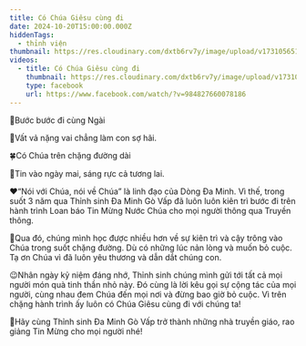 ```yaml
---
title: Có Chúa Giêsu cùng đi
date: 2024-10-20T15:00:00.000Z
hiddenTags:
  - thỉnh viện
thumbnail: https://res.cloudinary.com/dxtb6rv7y/image/upload/v1731056512/B%C3%8CA_MV_NH%E1%BA%A2Y_m5lpmr.png
videos:
  - title: Có Chúa Giêsu cùng đi
    thumbnail: https://res.cloudinary.com/dxtb6rv7y/image/upload/v1731056512/B%C3%8CA_MV_NH%E1%BA%A2Y_m5lpmr.png
    type: facebook
    url: https://www.facebook.com/watch/?v=984827660078186
---
```

🏃Bước bước đi cùng Ngài

🫶Vất vả nặng vai chẳng làm con sợ hãi.

🍀Có Chúa trên chặng đường dài

🎍Tin vào ngày mai, sáng rực cả tương lai.

❤“Nói với Chúa, nói về Chúa” là linh đạo của Dòng Đa Minh. Vì thế, trong suốt 3 năm qua Thỉnh sinh Đa Minh Gò Vấp đã luôn luôn kiên trì bước đi trên hành trình Loan báo Tin Mừng Nước Chúa cho mọi người thông qua Truyền thông.

💓Qua đó, chúng mình học được nhiều hơn về sự kiên trì và cậy trông vào Chúa trong suốt chặng đường. Dù có những lúc nản lòng và muốn bỏ cuộc. Tạ ơn Chúa vì đã luôn yêu thương và dẫn dắt chúng con.

😉Nhân ngày kỷ niệm đáng nhớ, Thỉnh sinh chúng mình gửi tới tất cả mọi người món quà tinh thần nhỏ này. Đó cùng là lời kêu gọi sự cộng tác của mọi người, cùng nhau đem Chúa đến mọi nơi và đừng bao giờ bỏ cuộc. Vì trên chặng hành trình ấy luôn có Chúa Giêsu cùng đi với chúng ta!

🌟Hãy cùng Thỉnh sinh Đa Minh Gò Vấp trở thành những nhà truyền giáo, rao giảng Tin Mừng cho mọi người nhé!
